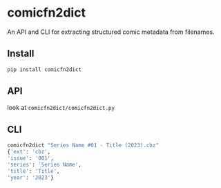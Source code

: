 # comicfn2dict

An API and CLI for extracting structured comic metadata from filenames.

## Install

```sh
pip install comicfn2dict
```

## API

look at `comicfn2dict/comicfn2dict.py`

## CLI

```sh
comicfn2dict "Series Name #01 - Title (2023).cbz"
{'ext': 'cbz',
'issue': '001',
'series': 'Series Name',
'title': 'Title',
'year': '2023'}
```
